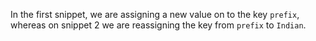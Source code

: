 In the first snippet, we are assigning a new value on to the key `prefix`, whereas on snippet 2 we are reassigning the key from `prefix` to `Indian`.
